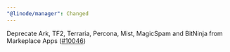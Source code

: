 ```yaml
---
"@linode/manager": Changed
---
```


Deprecate Ark, TF2, Terraria, Percona, Mist, MagicSpam and BitNinja from Markeplace Apps ([#10046](https://github.com/linode/manager/pull/10046))
